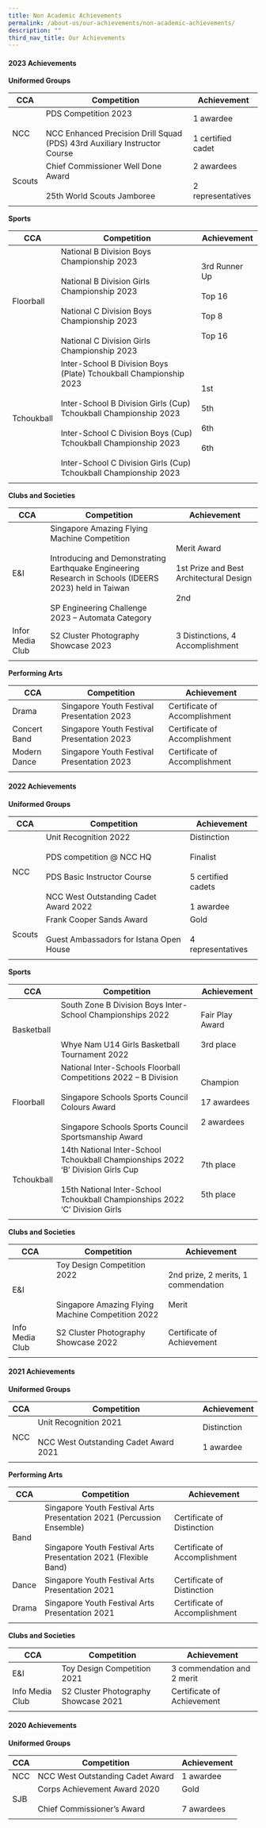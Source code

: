 ```yaml
---
title: Non Academic Achievements
permalink: /about-us/our-achievements/non-academic-achievements/
description: ""
third_nav_title: Our Achievements
---
```

#### 2023 Achievements

**Uniformed Groups**

| CCA | Competition| Achievement |
| -------- | -------- | -------- |
| NCC    | PDS Competition 2023 <br><br>NCC Enhanced Precision Drill Squad (PDS) 43rd Auxiliary Instructor Course   | 1 awardee<br><br>1 certified cadet |
| Scouts | Chief Commissioner Well Done Award<br><br>25th World Scouts Jamboree | 2 awardees<br><br>2 representatives |
||||

**Sports**

| CCA | Competition| Achievement |
| -------- | -------- | -------- |
| Floorball | National B Division Boys Championship 2023<br><br>National B Division Girls Championship 2023<br><br>National C Division Boys Championship 2023<br><br>National C Division Girls Championship 2023 | 3rd Runner Up<br><br>Top 16<br><br>Top 8<br><br>Top 16 |
| Tchoukball | Inter-School B Division Boys (Plate) Tchoukball Championship 2023<br><br>Inter-School B Division Girls (Cup) Tchoukball Championship 2023<br><br>Inter-School C Division Boys (Cup) Tchoukball Championship 2023<br><br>Inter-School C Division Girls (Cup) Tchoukball Championship 2023 | 1st<br><br>5th<br><br>6th<br><br>6th|
||||

**Clubs and Societies**
 
| CCA  | Competition| Achievement |
| -------- | -------- | -------- |
| E&amp;I | Singapore Amazing Flying Machine Competition <br><br>Introducing and Demonstrating Earthquake Engineering Research in Schools (IDEERS 2023) held in Taiwan <br><br>SP Engineering Challenge 2023 – Automata Category| Merit Award <br><br> 1st Prize and Best Architectural Design <br><br>2nd|
| Infor Media Club | S2 Cluster Photography Showcase 2023 | 3 Distinctions, 4 Accomplishment |
||||

**Performing Arts**
 
| CCA  | Competition| Achievement |
| -------- | -------- | -------- |
| Drama | Singapore Youth Festival Presentation 2023 | Certificate of Accomplishment |
| Concert Band | Singapore Youth Festival Presentation 2023 | Certificate of Accomplishment |
| Modern Dance | Singapore Youth Festival Presentation 2023 | Certificate of Accomplishment |
||||

#### 2022 Achievements

**Uniformed Groups**

| CCA | Competition| Achievement |
| -------- | -------- | -------- |
| NCC    | Unit Recognition 2022 <br><br>PDS competition @ NCC HQ <br><br>PDS Basic Instructor Course<br><br>NCC West Outstanding Cadet Award 2022   | Distinction<br><br> Finalist<br><br>5 certified cadets<br><br>1 awardee  |
| Scouts | Frank Cooper Sands Award<br><br>Guest Ambassadors for Istana Open House | Gold<br><br>4 representatives |
||||

**Sports**

| CCA  | Competition| Achievement |
| -------- | -------- | -------- |
| Basketball | South Zone B Division Boys Inter-School Championships 2022 <br><br><br>Whye Nam U14 Girls Basketball Tournament 2022   | Fair Play Award <br><br>3rd place|
| Floorball | National Inter-Schools Floorball Competitions 2022 – B Division<br><br>Singapore Schools Sports Council Colours Award<br><br>Singapore Schools Sports Council Sportsmanship Award | Champion<br><br>17 awardees <br><br> 2 awardees |
| Tchoukball | 14th National Inter-School Tchoukball Championships 2022 ‘B’ Division Girls Cup <br><br>15th National Inter-School Tchoukball Championships 2022 ‘C’ Division Girls| 7th place <br><br><br> 5th place |
||||

**Clubs and Societies**
 
| CCA  | Competition| Achievement |
| -------- | -------- | -------- |
| E&amp;I   | Toy Design Competition 2022 <br><br><br>Singapore Amazing Flying Machine Competition 2022    | 2nd prize, 2 merits, 1 commendation<br><br> Merit  |
|Info Media Club| S2 Cluster Photography Showcase 2022 | Certificate of Achievement|
||||

#### 2021 Achievements

**Uniformed Groups**

| CCA | Competition| Achievement |
| -------- | -------- | -------- |
| NCC    | Unit Recognition 2021<br><br>NCC West Outstanding Cadet Award 2021    | Distinction <br><br>1 awardee  |
||||

**Performing Arts**

| CCA | Competition| Achievement |
| -------- | -------- | -------- |
| Band    | Singapore Youth Festival Arts Presentation 2021 (Percussion Ensemble)<br><br>Singapore Youth Festival Arts Presentation 2021 (Flexible Band)	 | Certificate of Distinction <br><br>Certificate of Accomplishment  |
|Dance|Singapore Youth Festival Arts Presentation 2021|Certificate of Distinction |
|Drama|Singapore Youth Festival Arts Presentation 2021|Certificate of Accomplishment|
||||

**Clubs and Societies**

| CCA | Competition| Achievement |
| -------- | -------- | -------- |
| E&amp;I    | Toy Design Competition 2021    | 3 commendation and 2 merit |
|Info Media Club|S2 Cluster Photography Showcase 2021 |Certificate of Achievement|
||||

#### 2020 Achievements


**Uniformed Groups**

| CCA | Competition| Achievement |
| -------- | -------- | -------- |
| NCC    | NCC West Outstanding Cadet Award    | 1 awardee   |
|SJB|Corps Achievement Award 2020<br><br>Chief Commissioner’s Award| Gold <br><br>7 awardees|
||||